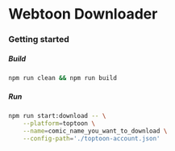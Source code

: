 # Webtoon Downloader

### Getting started

##### Build

```bash
npm run clean && npm run build
```

##### Run

```bash
npm run start:download -- \
    --platform=toptoon \
    --name=comic_name_you_want_to_download \
    --config-path='./toptoon-account.json'
```

